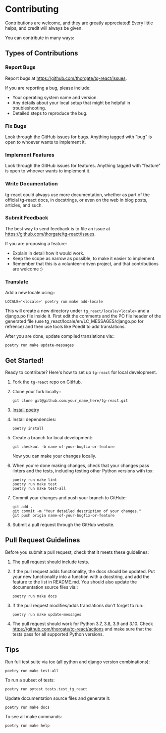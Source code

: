# Contributing

Contributions are welcome, and they are greatly appreciated! Every
little helps, and credit will always be given. 

You can contribute in many ways:

## Types of Contributions

### Report Bugs

Report bugs at https://github.com/thorgate/tg-react/issues.

If you are reporting a bug, please include:

* Your operating system name and version.
* Any details about your local setup that might be helpful in troubleshooting.
* Detailed steps to reproduce the bug.

### Fix Bugs

Look through the GitHub issues for bugs. Anything tagged with "bug"
is open to whoever wants to implement it.

### Implement Features

Look through the GitHub issues for features. Anything tagged with "feature"
is open to whoever wants to implement it.

### Write Documentation

tg-react could always use more documentation, whether as part of the 
official tg-react docs, in docstrings, or even on the web in blog posts,
articles, and such.

### Submit Feedback

The best way to send feedback is to file an issue at https://github.com/thorgate/tg-react/issues.

If you are proposing a feature:

* Explain in detail how it would work.
* Keep the scope as narrow as possible, to make it easier to implement.
* Remember that this is a volunteer-driven project, and that contributions
  are welcome :)

### Translate

Add a new locale using::

```shell
LOCALE='<locale>' poetry run make add-locale
```

This will create a new directory under `tg_react/locale/<locale>` and a django.po file inside it. First edit the comments and the PO file
header of the generated file (use tg_react/locale/en/LC_MESSAGES/django.po for refrence) and then use tools like Poedit
to add translations.

After you are done, update compiled translations via::

```shell
poetry run make update-messages
```

## Get Started!

Ready to contribute? Here's how to set up `tg-react` for local development.

1. Fork the `tg-react` repo on GitHub.

2. Clone your fork locally::
    ```shell
    git clone git@github.com:your_name_here/tg-react.git
    ```

3. [Install poetry](https://python-poetry.org/docs/#installation)

4. Install dependencies:
    ```shell
    poetry install
    ```

5. Create a branch for local development::
    ```shell
    git checkout -b name-of-your-bugfix-or-feature
    ```
   Now you can make your changes locally.

6. When you're done making changes, check that your changes pass linters and the tests, including testing other Python versions with tox:
    ```shell
    poetry run make lint
    poetry run make test
    poetry run make test-all
    ```

7. Commit your changes and push your branch to GitHub::
    ```shell
    git add .
    git commit -m "Your detailed description of your changes."
    git push origin name-of-your-bugfix-or-feature
    ```

8. Submit a pull request through the GitHub website.

## Pull Request Guidelines

Before you submit a pull request, check that it meets these guidelines:

1. The pull request should include tests.
2. If the pull request adds functionality, the docs should be updated. Put
   your new functionality into a function with a docstring, and add the
   feature to the list in README.md. You should also update the documentation
   source files via::
    ```shell
    poetry run make docs
    ```

3. If the pull request modifies/adds translations don't forget to run::
    ```shell
    poetry run make update-messages
    ```

4. The pull request should work for Python 3.7, 3.8, 3.9 and 3.10. Check
   https://github.com/thorgate/tg-react/actions and make sure that the tests
   pass for all supported Python versions.

Tips
----

Run full test suite via tox (all python and django version combinations):

```shell
poetry run make test-all
```

To run a subset of tests:

```shell
poetry run pytest tests.test_tg_react
```

Update documentation source files and generate it:

```shell
poetry run make docs
```

To see all make commands:

```shell
poetry run make help
```
